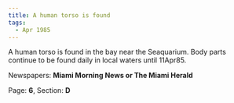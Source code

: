 ```yaml
---  
title: A human torso is found  
tags:  
  - Apr 1985  
---  
```

  
A human torso is found in the bay near the Seaquarium. Body parts continue to be found daily in local waters until 11Apr85.  
  
Newspapers: **Miami Morning News or The Miami Herald**  
  
Page: **6**, Section: **D** 
